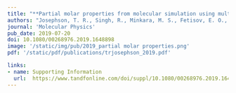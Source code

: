 ```yaml
---
title: "**Partial molar properties from molecular simulation using multiple linear regression**"
authors: "Josephson, T. R., Singh, R., Minkara, M. S., Fetisov, E. O., and Siepmann, J. I."
journal: 'Molecular Physics'
pub_date: 2019-07-20
doi: 10.1080/00268976.2019.1648898
image: '/static/img/pub/2019_partial molar properties.png'
pdf: '/static/pdf/publications/trjosephson_2019.pdf'

links:
- name: Supporting Information
  url:  https://www.tandfonline.com/doi/suppl/10.1080/00268976.2019.1648898
---
```

